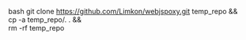 bash
 git clone https://github.com/Limkon/webjspoxy.git temp_repo && \
 cp -a temp_repo/. . && \
 rm -rf temp_repo

